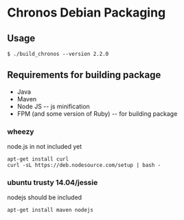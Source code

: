 # Chronos Debian Packaging

## Usage

```
$ ./build_chronos --version 2.2.0
```

## Requirements for building package

  * Java
  * Maven
  * Node JS -- js minification
  * FPM (and some version of Ruby) -- for building package

### wheezy

node.js in not included yet
```
apt-get install curl
curl -sL https://deb.nodesource.com/setup | bash -
```

### ubuntu trusty 14.04/jessie

nodejs should be included


```
apt-get install maven nodejs
```

